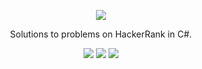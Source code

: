 <p align="center">
	<a href="https://www.hackerrank.com/ruboarm"><img src="https://www.hackerrank.com/wp-content/uploads/2018/08/hackerrank_logo.png" ></a>
</p>
<p align="center">
    Solutions to problems on HackerRank in C#.
</p>


<p align="center">
	<img src="https://img.shields.io/badge/Problems%20Solved-35-brightgreen.svg">
	<img src="https://img.shields.io/badge/Language-CSharp-orange.svg">
	<img src="https://img.shields.io/badge/Latest%20Update-10%2F06%2F2022-brightgreen.svg">
</p>
